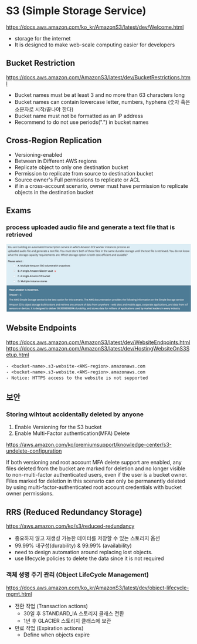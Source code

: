 # S3 (Simple Storage Service)
https://docs.aws.amazon.com/ko_kr/AmazonS3/latest/dev/Welcome.html

  - storage for the internet
  - It is designed to make web-scale computing easier for developers

## Bucket Restriction
https://docs.aws.amazon.com/AmazonS3/latest/dev/BucketRestrictions.html

  - Bucket names must be at least 3 and no more than 63 characters long
  - Bucket names can contain lowercase letter, numbers, hyphens (숫자 혹은 소문자로 시작/끝나야 한다)
  - Bucket name must not be formatted as an IP address
  - Recommend to do not use periods(".") in bucket names

## Cross-Region Replication
  - Versioning-enabled
  - Between in Different AWS regions
  - Replicate object to only one destination bucket
  - Permission to replicate from source to destination bucket
  - Source owner's Full permissions to replicate or ACL
  - if in a cross-account scenario, owner must have permission to replicate objects in the destination bucket

## Exams
### process uploaded audio file and generate a text file that is retrieved
![Alt text](./images/s3-exam1.jpeg)


## Website Endpoints
https://docs.aws.amazon.com/AmazonS3/latest/dev/WebsiteEndpoints.html
https://docs.aws.amazon.com/AmazonS3/latest/dev/HostingWebsiteOnS3Setup.html

    - <bucket-name>.s3-website-<AWS-region>.amazonaws.com
    - <bucket-name>.s3-website.<AWS-region>.amazonaws.com
    - Notice: HTTPS access to the website is not supported

## 보안
### Storing wihtout accidentally deleted by anyone

1. Enable Versioning for the S3 bucket
2. Enable Multi-Factor authentication(MFA) Delete

https://aws.amazon.com/ko/premiumsupport/knowledge-center/s3-undelete-configuration

If both versioning and root account MFA delete support are enabled, any files deleted from the bucket are marked for deletion and no longer visible to non-multi-factor authenticated users, even if the user is a bucket owner. Files marked for deletion in this scenario can only be permanently deleted by using multi-factor-authenticated root account credentials with bucket owner permissions.


## RRS (Reduced Redundancy Storage)
https://aws.amazon.com/ko/s3/reduced-redundancy

  - 중요하지 않고 재생성 가능한 데이터를 저장할 수 있는 스토리지 옵션
  - 99.99% 내구성(durability) & 99.99% (availability)
  - need to design automation around replacing lost objects.
  - use lifecycle policies to delete the data since it is not required

### 객체 생명 주기 관리 (Object LifeCycle Management)
https://docs.aws.amazon.com/ko_kr/AmazonS3/latest/dev/object-lifecycle-mgmt.html

  - 전환 작업 (Transaction actions)
    + 30일 후 STANDARD_IA 스토리지 클래스 전환
    + 1년 후 GLACIER 스토리지 클래스에 보관
  - 만료 작업 (Expiration actions)
    + Define when objects expire



